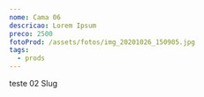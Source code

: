 ```yaml
---
nome: Cama 06
descricao: Lorem Ipsum
preco: 2500
fotoProd: /assets/fotos/img_20201026_150905.jpg
tags:
  - prods
---
```

teste 02 Slug